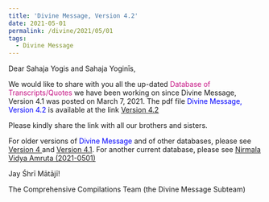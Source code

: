 ```yaml
---
title: 'Divine Message, Version 4.2'
date: 2021-05-01
permalink: /divine/2021/05/01
tags:
  - Divine Message
---
```


<p>
Dear Sahaja Yogis and Sahaja Yoginīs,  
</p>


We would like to share with you all the up-dated <font color="mediumvioletred">Database of Transcripts/Quotes</font> we have been working on since Divine Message, Version 4.1 was posted on March 7, 2021. The pdf file <font color="blue">Divine Message, Version 4.2</font> is available at the link
<a href="https://drive.google.com/file/d/181NK3xhRpMN9fYDIDBNi71o5_8669JoR/view?usp=sharing">Version 4.2</a>

<p>
Please kindly share the link with all our brothers and sisters. 
</p>

For older versions of <font color="blue">Divine Message</font> and of other databases, please see <a href="https://seven-teams.github.io/divine/2021/01/10"> Version 4 </a> and <a href="https://seven-teams.github.io/divine/2021/03/07"> Version 4.1</a>. For another current database, please see <a href="https://drive.google.com/file/d/11tAO2f18KLANb7-bswPJp0Z3hoOVAP4f/view?usp=sharing">Nirmala Vidya Amruta (2021-0501)</a>

Jay Śhrī Mātājī!

The Comprehensive Compilations Team (the Divine Message Subteam)